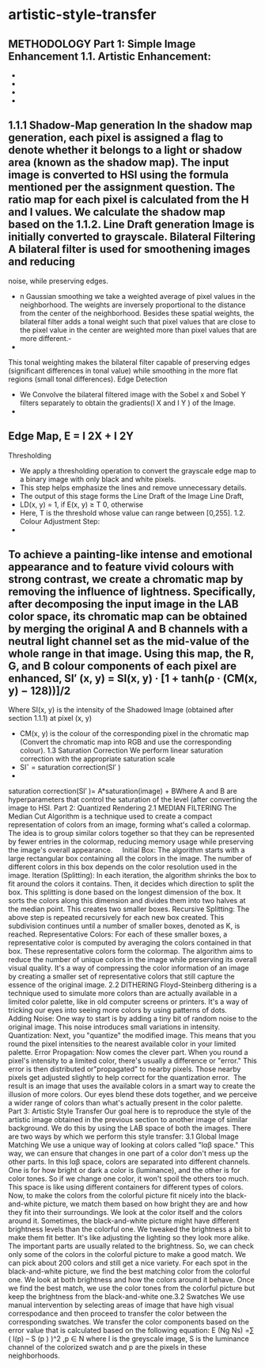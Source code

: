 # artistic-style-transfer
METHODOLOGY
Part 1: Simple Image Enhancement
1.1. Artistic Enhancement:
-
-
-
-
-
1.1.1 Shadow-Map generation
In the shadow map generation, each pixel is assigned a flag to denote
whether it belongs to a light or shadow area (known as the shadow map).
The input image is converted to HSI using the formula mentioned per the
assignment question.
The ratio map for each pixel is calculated from the H and I values.
We calculate the shadow map based on the
1.1.2. Line Draft generation
Image is initially converted to grayscale.
Bilateral Filtering
A bilateral filter is used for smoothening images and reducing
-
noise, while preserving edges.
- n Gaussian smoothing we take a weighted average of pixel values
in the neighborhood. The weights are inversely proportional to the
distance from the center of the neighborhood. Besides these
spatial weights, the bilateral filter adds a tonal weight such that
pixel values that are close to the pixel value in the center are
weighted more than pixel values that are more different.-
-
This tonal weighting makes the bilateral filter capable of
preserving edges (significant differences in tonal value) while
smoothing in the more flat regions (small tonal differences).
Edge Detection
- We Convolve the bilateral filtered image with the Sobel x and
Sobel Y filters separately to obtain the gradients(I X and I Y ) of the
Image.
-
Edge Map, E
= I 2X + I 2Y
-
Thresholding
- We apply a thresholding operation to convert the grayscale edge
map to a binary image with only black and white pixels.
- This step helps emphasize the lines and remove unnecessary
details.
- The output of this stage forms the Line Draft of the Image Line
Draft,
- LD(x, y) =
1, if E(x, y) ≥ T
0, otherwise
- Here, T is the threshold whose value can range between [0,255].
1.2. Colour Adjustment Step:
-
To achieve a painting-like intense and emotional appearance and to
feature vivid colours with strong contrast, we create a chromatic map by
removing the influence of lightness. Specifically, after decomposing the
input image in the LAB color space, its chromatic map can be obtained by
merging the original A and B channels with a neutral light channel set as
the mid-value of the whole range in that image. Using this map, the R, G,
and B colour components of each pixel are enhanced,
SI′ (x, y) = SI(x, y) · [1 + tanh(ρ · (CM(x, y) − 128))]/2
-
Where SI(x, y) is the intensity of the Shadowed Image (obtained after
section 1.1.1) at pixel (x, y)
- CM(x, y) is the colour of the corresponding pixel in the chromatic map
(Convert the chromatic map into RGB and use the corresponding colour).
1.3 Saturation Correction
We perform linear saturation correction with the appropriate saturation
scale
- SIˆ = saturation correction(SI′ )
-
saturation correction(SI′ )= A*saturation(image) + BWhere A and B are hyperparameters that control the saturation of the level (after
converting the image to HSI.
Part 2: Quantized Rendering
2.1 MEDIAN FILTERING
The Median Cut Algorithm is a technique used to create a compact
representation of colors from an image, forming what's called a colormap. The idea is to
group similar colors together so that they can be represented by fewer entries in the
colormap, reducing memory usage while preserving the image's overall appearance.
​
​
​
​
Initial Box: The algorithm starts with a large rectangular box containing all the colors in
the image. The number of different colors in this box depends on the color resolution
used in the image.
Iteration (Splitting): In each iteration, the algorithm shrinks the box to fit around the colors
it contains. Then, it decides which direction to split the box. This splitting is done based
on the longest dimension of the box. It sorts the colors along this dimension and divides
them into two halves at the median point. This creates two smaller boxes.
Recursive Splitting: The above step is repeated recursively for each new box created.
This subdivision continues until a number of smaller boxes, denoted as K, is reached.
Representative Colors: For each of these smaller boxes, a representative color is
computed by averaging the colors contained in that box. These representative colors
form the colormap.
The algorithm aims to reduce the number of unique colors in the image while preserving
its overall visual quality. It's a way of compressing the color information of an image by
creating a smaller set of representative colors that still capture the essence of the
original image.
2.2 DITHERING
Floyd-Steinberg dithering is a technique used to simulate more colors than are
actually available in a limited color palette, like in old computer screens or printers. It's a
way of tricking our eyes into seeing more colors by using patterns of dots.
​
​
​
Adding Noise: One way to start is by adding a tiny bit of random noise to the original
image. This noise introduces small variations in intensity.
Quantization: Next, you "quantize" the modified image. This means that you round the
pixel intensities to the nearest available color in your limited palette.
Error Propagation: Now comes the clever part. When you round a pixel's intensity to a
limited color, there's usually a difference or "error." This error is then distributed or"propagated" to nearby pixels. Those nearby pixels get adjusted slightly to help correct
for the quantization error.
​
The result is an image that uses the available colors in a smart way to create the illusion of
more colors. Our eyes blend these dots together, and we perceive a wider range of colors than
what's actually present in the color palette.
Part 3: Artistic Style Transfer
Our goal here is to reproduce the style of the artistic image obtained in the previous
section to another image of similar background. We do this by using the LAB space of both the
images.
There are two ways by which we perform this style transfer:
3.1 Global Image Matching
We use a unique way of looking at colors called "lαβ space." This way, we can ensure that
changes in one part of a color don't mess up the other parts.
In this lαβ space, colors are separated into different channels. One is for how bright or dark a
color is (luminance), and the other is for color tones. So if we change one color, it won't spoil the
others too much. This space is like using different containers for different types of colors.
Now, to make the colors from the colorful picture fit nicely into the black-and-white picture, we
match them based on how bright they are and how they fit into their surroundings. We look at
the color itself and the colors around it.
Sometimes, the black-and-white picture might have different brightness levels than the colorful
one. We tweaked the brightness a bit to make them fit better. It's like adjusting the lighting so
they look more alike.
The important parts are usually related to the brightness. So, we can check only some of the
colors in the colorful picture to make a good match. We can pick about 200 colors and still get a
nice variety.
For each spot in the black-and-white picture, we find the best matching color from the colorful
one. We look at both brightness and how the colors around it behave. Once we find the best
match, we use the color tones from the colorful picture but keep the brightness from the
black-and-white one.3.2 Swatches
We use manual intervention by selecting areas of image that have high visual
correspodance and then proceed to transfer the color between the corresponding
swatches.
We transfer the color components based on the error value that is calculated
based on the following equation:
E (Ng Ns) =∑ ( I(p) – S (p ) )^2 ,p ∈ N
where I is the greyscale image, S is the luminance channel of the
colorized swatch and p are the pixels in these neighborhoods.
